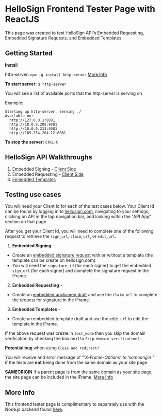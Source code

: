 # HelloSign Frontend Tester Page with ReactJS

This page was created to test HelloSign API's Embedded Requesting, Embedded Signature Requests, and Embedded Templates.

## Getting Started

**Install**

http-server: `npm -g install http-server` [More Info](https://www.npmjs.com/package/http-server)

**To start server:** `$ http-server`

You will see a list of available ports that the http-server is serving on

Example:

```
Starting up http-server, serving ./
Available on:
  http://127.0.0.1:8081
  http://10.0.9.208:8081
  http://10.0.9.211:8081
  http://169.254.204.12:8081
```

**To stop the server:** `CTRL-C`

## HelloSign API Walkthroughs

1. Embedded Signing - [Client Side](https://app.hellosign.com/api/embeddedSigningWalkthrough#EmbeddedSigningClientSide)
2. Embedded Requesting - [Client Side](https://app.hellosign.com/api/embeddedRequestingWalkthrough#EmbeddedRequestingClientSide)
3. [Embedded Templates](https://app.hellosign.com/api/embeddedTemplatesWalkthrough)

## Testing use cases

You will need your Client Id for each of the test cases below. Your Client Id can be found by logging in to [hellosign.com](https://app.hellosign.com/home/myAccount#api), navigating to your settings, clicking on API in the top navigation bar, and looking within the "API App" section on that page.

After you get your Client Id, you will need to complete one of the following request to retrieve the `sign_url`, `claim_url`, or `edit_url`.

1. **Embedded Signing** - 
- Create an [embedded signature request](https://app.hellosign.com/api/embeddedSigningWalkthrough) with or without a template (the template can be create on hellosign.com). 
- You will need the `signature_id` (for each signer) to get the embedded `sign_url` (for each signer) and complete the signature request in the iFrame.
2. **Embedded Requesting** - 
- Create an [embedded uncliamed draft](https://app.hellosign.com/api/embeddedRequestingWalkthrough) and use the `claim_url` to complete the request for signature in the iFrame.
3. **Embedded Templates** - 
- Create an embedded template draft and use the `edit url` to edit the template in the iFrame. 

If the above request was create in `test_mode` then you skip the domain verification by checking the box next to `Skip domain verification?`. 

**Potential bug** when using `Close and redirect?`

You will receive and error message of *"'X-Frame-Options' to 'sameorigin'"* if the tests are **not** being done from the same domain as your site page

**SAMEORIGIN**
If a parent page is from the same domain as your site page, the site page can be included in the iFrame. [More Info](https://developer.mozilla.org/en-US/docs/Web/HTTP/Headers/X-Frame-Options)

## More Info
This frontend tester page is complimentary to separately use with the Node.js backend found [here](https://github.com/latoyazamill/hellosign-console-app).
